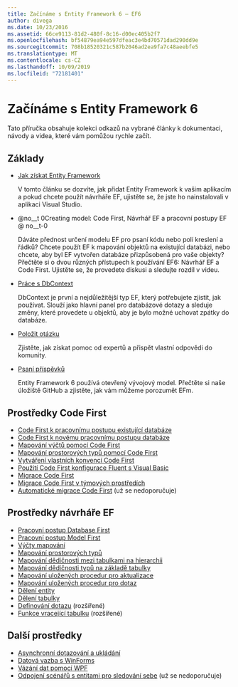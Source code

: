 ```yaml
---
title: Začínáme s Entity Framework 6 – EF6
author: divega
ms.date: 10/23/2016
ms.assetid: 66ce9113-81d2-480f-8c16-d00ec405b2f7
ms.openlocfilehash: bf54879ea94e597dfeac3e4bd70571dad290dd9e
ms.sourcegitcommit: 708b18520321c587b2046ad2ea9fa7c48aeebfe5
ms.translationtype: MT
ms.contentlocale: cs-CZ
ms.lasthandoff: 10/09/2019
ms.locfileid: "72181401"
---
```

# <a name="get-started-with-entity-framework-6"></a>Začínáme s Entity Framework 6

Tato příručka obsahuje kolekci odkazů na vybrané články k dokumentaci, návody a videa, které vám pomůžou rychle začít.

## <a name="fundamentals"></a>Základy

* [Jak získat Entity Framework](~/ef6/fundamentals/install.md)

  V tomto článku se dozvíte, jak přidat Entity Framework k vašim aplikacím a pokud chcete použít návrháře EF, ujistěte se, že jste ho nainstalovali v aplikaci Visual Studio.

* @no__t 0Creating model: Code First, Návrhář EF a pracovní postupy EF @ no__t-0

  Dáváte přednost určení modelu EF pro psaní kódu nebo polí kreslení a řádků?
Chcete použít EF k mapování objektů na existující databázi, nebo chcete, aby byl EF vytvořen databáze přizpůsobená pro vaše objekty?
Přečtěte si o dvou různých přístupech k používání EF6: Návrhář EF a Code First.
Ujistěte se, že provedete diskusi a sledujte rozdíl v videu.

* [Práce s DbContext](~/ef6/fundamentals/working-with-dbcontext.md)

  DbContext je první a nejdůležitější typ EF, který potřebujete zjistit, jak používat. Slouží jako hlavní panel pro databázové dotazy a sleduje změny, které provedete u objektů, aby je bylo možné uchovat zpátky do databáze.

* [Položit otázku](~/ef6/resources/get-help.md)

  Zjistěte, jak získat pomoc od expertů a přispět vlastní odpovědi do komunity.

* [Psaní příspěvků](https://github.com/aspnet/EntityFramework6/)

  Entity Framework 6 používá otevřený vývojový model. Přečtěte si naše úložiště GitHub a zjistěte, jak vám můžeme porozumět EFm.

## <a name="code-first-resources"></a>Prostředky Code First

  - [Code First k pracovnímu postupu existující databáze](~/ef6/modeling/code-first/workflows/existing-database.md)
  - [Code First k novému pracovnímu postupu databáze](~/ef6/modeling/code-first/workflows/new-database.md)
  - [Mapování výčtů pomocí Code First](~/ef6/modeling/code-first/data-types/enums.md)
  - [Mapování prostorových typů pomocí Code First](~/ef6/modeling/code-first/data-types/spatial.md)
  - [Vytváření vlastních konvencí Code First](~/ef6/modeling/code-first/conventions/custom.md)
  - [Použití Code First konfigurace Fluent s Visual Basic](~/ef6/modeling/code-first/fluent/vb.md)
  - [Migrace Code First](~/ef6/modeling/code-first/migrations/index.md)
  - [Migrace Code First v týmových prostředích](~/ef6/modeling/code-first/migrations/teams.md)
  - [Automatické migrace Code First](~/ef6/modeling/code-first/migrations/automatic.md) (už se nedoporučuje)

## <a name="ef-designer-resources"></a>Prostředky návrháře EF
  - [Pracovní postup Database First](~/ef6/modeling/designer/workflows/database-first.md)
  - [Pracovní postup Model First](~/ef6/modeling/designer/workflows/model-first.md)
  - [Výčty mapování](~/ef6/modeling/designer/data-types/enums.md)
  - [Mapování prostorových typů](~/ef6/modeling/designer/data-types/spatial.md)
  - [Mapování dědičnosti mezi tabulkami na hierarchii](~/ef6/modeling/designer/inheritance/tph.md)
  - [Mapování dědičnosti typů na základě tabulky](~/ef6/modeling/designer/inheritance/tpt.md)
  - [Mapování uložených procedur pro aktualizace](~/ef6/modeling/designer/stored-procedures/cud.md)
  - [Mapování uložených procedur pro dotaz](~/ef6/modeling/designer/stored-procedures/query.md)
  - [Dělení entity](~/ef6/modeling/designer/entity-splitting.md)
  - [Dělení tabulky](~/ef6/modeling/designer/table-splitting.md)
  - [Definování dotazu](~/ef6/modeling/designer/advanced/defining-query.md) (rozšířené)
  - [Funkce vracející tabulku](~/ef6/modeling/designer/advanced/tvfs.md) (rozšířené)

## <a name="other-resources"></a>Další prostředky
  - [Asynchronní dotazování a ukládání](~/ef6/fundamentals/async.md)
  - [Datová vazba s WinForms](~/ef6/fundamentals/databinding/winforms.md)
  - [Vázání dat pomocí WPF](~/ef6/fundamentals/databinding/wpf.md)
  - [Odpojení scénářů s entitami pro sledování sebe](~/ef6/fundamentals/disconnected-entities/self-tracking-entities/walkthrough.md) (už se nedoporučuje)
